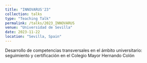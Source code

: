 ```yaml
---
title: "INNOVARUS'23"
collection: talks
type: "Teaching Talk"
permalink: /talks/2023_INNOVARUS
venue: "Universidad de Sevilla"
date: 2023-11-22
location: "Sevilla, Spain"
---
```


Desarrollo de competencias transversales en el ámbito universitario: seguimiento y certificación en el Colegio Mayor Hernando Colón
